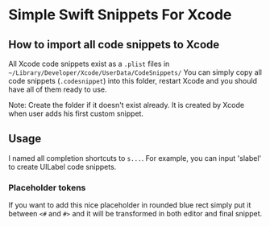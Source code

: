 # Simple Swift Snippets For Xcode

## How to import all code snippets to Xcode
All Xcode code snippets exist as a `.plist` files in `~/Library/Developer/Xcode/UserData/CodeSnippets/`
You can simply copy all code snippets (`.codesnippet`) into this folder, restart Xcode and you should have all of them ready to use.

Note: Create the folder if it doesn't exist already. It is created by Xcode when user adds his first custom snippet.

## Usage
I named all completion shortcuts to `s...`. For example, you can input 'slabel' to create UILabel code snippets.

### Placeholder tokens
If you want to add this nice placeholder in rounded blue rect simply put it between `<#` and `#>` and it will be transformed in both editor and final snippet.
